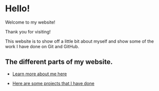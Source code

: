 # Hello!

Welcome to my website!

Thank you for visiting!

This website is to show off a little bit about myself and show some of the work I have done on Git and GitHub.

## The different parts of my website.

- [Learn more about me here](https://michaelt4646.github.io/about)

- [Here are some projects that I have done](https://michaelt4646.github.io/projects)
